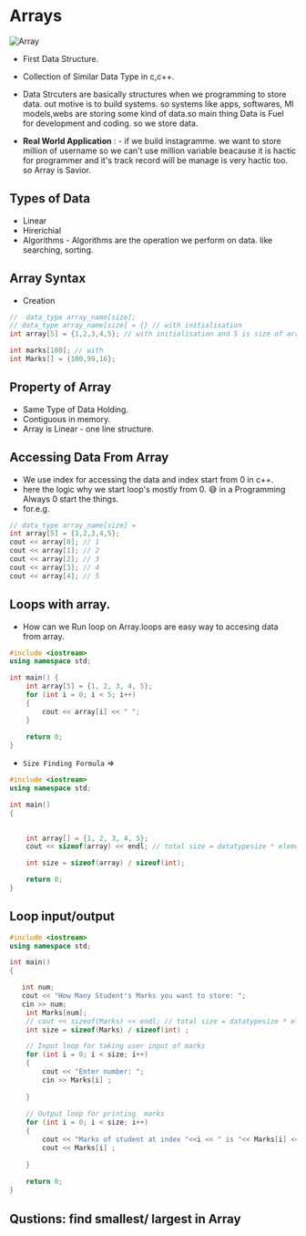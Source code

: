 # Arrays 

![Array](image.jpg)
- First Data Structure.
- Collection of Similar Data Type in c,c++.

- Data Strcuters are basically structures when we  programming to store data. out motive is to build systems. so systems like apps, softwares, Ml models,webs are storing some kind of data.so main thing Data is Fuel for development and coding. so we store data.
 
- **Real World Application** : - if we build instagramme. we want to store million of username so we can't use million variable beacause it is hactic for programmer and it's track record will be manage is very hactic too. so Array is Savior.


## Types of Data
- Linear
- Hirerichial
- Algorithms - Algorithms are the operation we perform on data. like searching, sorting.

## Array Syntax
- Creation
```c++
//  data_type array_name[size];
// data_type array_name[size] = {} // with initialisation
int array[5] = {1,2,3,4,5}; // with initialisation and 5 is size of array it is optional when initialized.

int marks[100]; // with 
int Marks[] = {100,99,16};

```
## Property of Array
- Same Type of Data Holding.
- Contiguous in memory.
- Array is Linear - one line structure.


## Accessing Data From Array
- We use index for accessing the data and index start from 0 in c++.
- here the logic why we start loop's mostly from 0. 😅 in a Programming Always 0 start the things.
- for.e.g.

```c++
// data_type array_name[size] =
int array[5] = {1,2,3,4,5}; 
cout << array[0]; // 1
cout << array[1]; // 2
cout << array[2]; // 3
cout << array[3]; // 4
cout << array[4]; // 5
```

## Loops with array.

- How can we Run loop on Array.loops are easy way to accesing data from array.
```c++
#include <iostream>
using namespace std;

int main() {
    int array[5] = {1, 2, 3, 4, 5};
    for (int i = 0; i < 5; i++)
    {
        cout << array[i] << " ";
    }
    
    return 0;
}
```

- `Size Finding Formula` => 

```c++
#include <iostream>
using namespace std;

int main()
{

    
    int array[] = {1, 2, 3, 4, 5};
    cout << sizeof(array) << endl; // total size = datatypesize * elements

    int size = sizeof(array) / sizeof(int);

    return 0;
}
```

## Loop input/output

```c++
#include <iostream>
using namespace std;

int main()
{

   int num;
   cout << "How Many Student's Marks you want to store: ";
   cin >> num;
    int Marks[num];
    // cout << sizeof(Marks) << endl; // total size = datatypesize * elements
    int size = sizeof(Marks) / sizeof(int) ;

    // Input loop for taking user input of marks
    for (int i = 0; i < size; i++)
    {
        cout << "Enter number: ";
        cin >> Marks[i] ;
       
    }
    
    // Output loop for printing  marks
    for (int i = 0; i < size; i++)
    {
        cout << "Marks of student at index "<<i << " is "<< Marks[i] <<endl;
        cout << Marks[i] ;
       
    }
    
    return 0;
}
```

## Qustions: find smallest/ largest in Array
